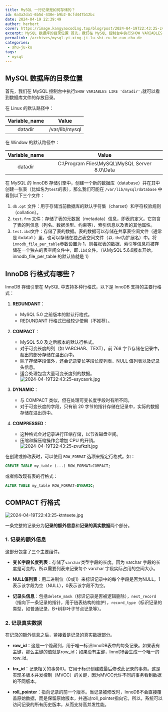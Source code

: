 ```yaml
---
title: MySQL 一行记录是如何存储的？
id: 6a3a2da1-6b5d-430e-b9b2-8cfd447b12bc
date: 2024-04-19 22:39:49
auther: herbert
cover: https://image.kangyaocoding.top/blog/post/2024-04-19T22:43:25-zvufkzlt.jpg
excerpt: MySQL 数据库的目录位置 首先，我们在 MySQL 控制台中执行SHOW VARIABLES LIKE 'datadir';就可以看到数据库文件的存放目录。 在 Linux 的默认路径中： Variable_name Value datadir /var/lib/mysql 在 Window 的
permalink: /archives/mysql-yi-xing-ji-lu-shi-ru-he-cun-chu-de
categories:
 - shu-ju-ku
tags: 
 - mysql
---
```


## MySQL 数据库的目录位置

首先，我们在 MySQL 控制台中执行`SHOW VARIABLES LIKE 'datadir';`就可以看到数据库文件的存放目录。

在 Linux 的默认路径中：

| Variable_name |      Value       |
| :-----------: | :--------------: |
|   datadir   | /var/lib/mysql |

在 Window 的默认路径中：

| Variable_name |                     Value                      |
| :-----------: | :--------------------------------------------: |
|   datadir   | C:\Program Flies\MySQL\MySQL Server 8.0\Data |

在 MySQL 的 InnoDB 存储引擎中，创建一个新的数据库（database）并在其中创建一张表（比如名为`test`的表），那么我们可能在 `/var/lib/mysql/database` 中看到以下三个文件：
1. `db.opt` 文件：用于存储当前数据库的默认字符集（charset）和字符校验规则（collation）。
2. `test.frm` 文件：存储了表的元数据（metadata）信息，即表的定义。它包含了表的列信息（列名、数据类型、约束等）、索引信息以及表的其他属性。
3. `test.ibd`文件：存储了表的数据。表的数据可以存储在共享表空间文件（通常是 ibdata1 ）里，也可以存储在独占表空间文件（以`.ibd`为扩展名）中。将`innodb_file_per_table`参数设置为 1，则每张表的数据、索引等信息将被存储在一个独占的表空间文件中，即`.ibd`文件。（从MySQL 5.6.6版本开始， innodb_file_per_table 的默认值就是 1）

## InnoDB 行格式有哪些？
InnoDB 存储引擎在 MySQL 中支持多种行格式，以下是 InnoDB 支持的主要行格式：

1. **REDUNDANT**：
    - MySQL 5.0 之前版本的默认行格式。
    - REDUNDANT 行格式已经较少使用（不推荐）。
2. **COMPACT**：
    - MySQL 5.0 及之后版本的默认行格式。
    - 对于可变长度的列（如 VARCHAR、TEXT），前 768 字节存储在记录中，超出的部分存储在溢出页中。
    - 除了存储字段值外，还会记录变长字段长度列表、NULL 值列表以及记录头信息。
    - 适合处理包含大量可变长度列的数据。
![2024-04-19T22:43:25-esycaxrk.jpg](https://image.kangyaocoding.top/blog/post/2024-04-19T22:43:25-esycaxrk.jpg)

3. **DYNAMIC**：
    - 与 COMPACT 类似，但在处理可变长度字段时有所不同。
    - 对于可变长度的字段，只有前 20 字节的指针存储在记录中，实际的数据存储在溢出页中。
4. **COMPRESSED**：
    - 这种格式会对记录进行压缩存储，以节省磁盘空间。
    - 压缩和解压缩操作会增加 CPU 的开销。
![2024-04-19T22:43:25-zvufkzlt.jpg](https://image.kangyaocoding.top/blog/post/2024-04-19T22:43:25-zvufkzlt.jpg)


在创建或修改表时，可以使用 `ROW_FORMAT` 选项来指定行格式。如：

```sql
CREATE TABLE my_table (...) ROW_FORMAT=COMPACT;
```

或者修改现有表的行格式：

```sql
ALTER TABLE my_table ROW_FORMAT=DYNAMIC;
```

## COMPACT 行格式


![2024-04-19T22:43:25-ktnteete.jpg](https://image.kangyaocoding.top/blog/post/2024-04-19T22:43:25-ktnteete.jpg)


一条完整的记录分为**记录的额外信息**和**记录的真实数据**两个部分。<br>
### 1. 记录的额外信息

这部分包含了三个主要组件。

- **变长字段长度列表**：存储了`varchar`类型字段的长度。因为 varchar 字段的长度是可变的，所以需要列表来记录每个 varchar 字段实际占用的空间大小。
    
- **NULL值列表**：用二进制位（0或1）来标识记录中的每个字段是否为NULL。1表示该字段为空（NULL），0表示该字段不为空。
    
- **记录头信息**：包括`delete_mask`（标识记录是否被逻辑删除），`next_record`（指向下一条记录的指针，用于链表结构的维护），`record_type`（标识记录的类型，如普通记录、B+树非叶子节点记录等）。
    

### 2. 记录真实数据

在记录的额外信息之后，紧接着是记录的真实数据部分。

- **row_id**：这是一个隐藏列，用于唯一标识InnoDB表中的每条记录。如果表有主键，那么主键的值就是row_id；如果没有主键，InnoDB会生成一个唯一的row_id。
    
- **trx_id**：记录相关的事务ID。它用于标识创建或最后修改此记录的事务。这是实现多版本并发控制（MVCC）的关键，因为MVCC允许不同的事务看到数据的不同版本。
    
- **roll_pointer**：指向记录的前一个版本。当记录被修改时，InnoDB不会直接覆盖原始数据，而是保留原始版本，并通过roll_pointer指向它。所以，系统可以访问记录的所有历史版本，从而支持高并发性能。